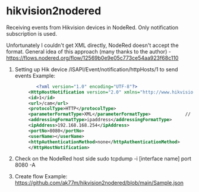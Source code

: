 # hikvision2nodered
Receiving events from Hikvision devices in NodeRed.
Only notification subscription is used.

Unfortunately I couldn't get XML directly, NodeRed doesn't accept the format.
General idea of ​​this approach (many thanks to the author) - https://flows.nodered.org/flow/12569b0e9e05c773ce54aa923f68c110


1. Setting up Hik device /ISAPI/Event/notification/httpHosts/1  to send events
   Example:
 
   ``` xml
           <?xml version="1.0" encoding="UTF-8"?>
        <HttpHostNotification version="2.0" xmlns="http://www.hikvision.com/ver20/XMLSchema">
        <id>1</id>
        <url>/cam</url>
        <protocolType>HTTP</protocolType>    
        <parameterFormatType>XML</parameterFormatType>             // <- Impossible to change
        <addressingFormatType>ipaddress</addressingFormatType>
        <ipAddress>192.168.168.254</ipAddress>
        <portNo>8080</portNo>
        <userName></userName>
        <httpAuthenticationMethod>none</httpAuthenticationMethod>
        </HttpHostNotification>
    ```
        
3. Сheck on the NodeRed host side
       sudo tcpdump -i [interface name] port 8080 -A

4. Create flow
   Example:
   https://github.com/ak77m/hikvision2nodered/blob/main/Sample.json
    

